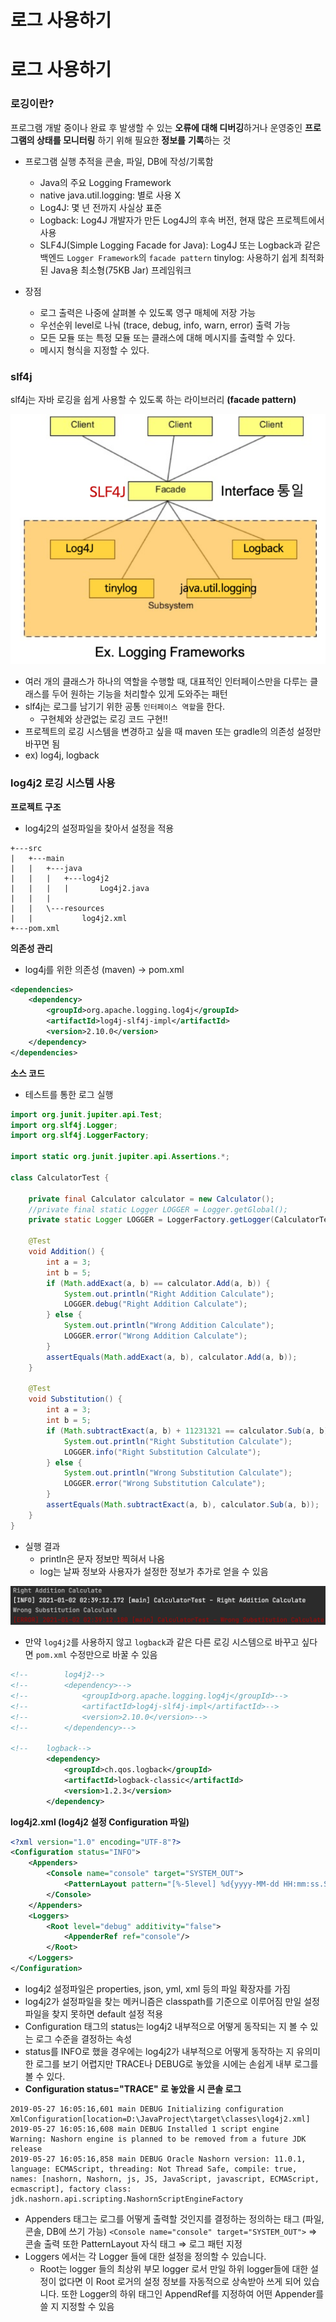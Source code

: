 # 로그 사용하기

# 로그 사용하기

### 로깅이란?

프로그램 개발 중이나 완료 후 발생할 수 있는 **오류에 대해 디버깅**하거나 운영중인 **프로그램의 상태를 모니터링** 하기 위해 필요한 **정보를** **기록**하는 것

- 프로그램 실행 추적을 콘솔, 파일, DB에 작성/기록함
    - Java의 주요 Logging Framework
    - native java.util.logging: 별로 사용 X
    - Log4J: 몇 년 전까지 사실상 표준
    - Logback: Log4J 개발자가 만든 Log4J의 후속 버전, 현재 많은 프로젝트에서 사용
    - SLF4J(Simple Logging Facade for Java): Log4J 또는 Logback과 같은 백엔드 `Logger Framework`의 `facade pattern`
    tinylog: 사용하기 쉽게 최적화된 Java용 최소형(75KB Jar) 프레임워크

- 장점
    - 로그 출력은 나중에 살펴볼 수 있도록 영구 매체에 저장 가능
    - 우선순위 level로 나눠 (trace, debug, info, warn, error) 출력 가능
    - 모든 모듈 또는 특정 모듈 또는 클래스에 대해 메시지를 출력할 수 있다.
    - 메시지 형식을 지정할 수 있다.

### slf4j

slf4j는 자바 로깅을 쉽게 사용할 수 있도록 하는 라이브러리 **(facade pattern)**

![%E1%84%85%E1%85%A9%E1%84%80%E1%85%B3%20%E1%84%89%E1%85%A1%E1%84%8B%E1%85%AD%E1%86%BC%E1%84%92%E1%85%A1%E1%84%80%E1%85%B5%20bc417f4d13184b3bbaf4ae86f5bd1fc4/_2021-01-02__1.33.42.png](%E1%84%85%E1%85%A9%E1%84%80%E1%85%B3%20%E1%84%89%E1%85%A1%E1%84%8B%E1%85%AD%E1%86%BC%E1%84%92%E1%85%A1%E1%84%80%E1%85%B5%20bc417f4d13184b3bbaf4ae86f5bd1fc4/_2021-01-02__1.33.42.png)

- 여러 개의 클래스가 하나의 역할을 수행할 때, 대표적인 인터페이스만을 다루는 클래스를 두어 원하는 기능을 처리할수 있게 도와주는 패턴
- slf4j는 로그를 남기기 위한 공통 `인터페이스 역할`을 한다.
    - 구현체와 상관없는 로깅 코드 구현!!
- 프로젝트의 로깅 시스템을 변경하고 싶을 때 maven 또는 gradle의 의존성 설정만 바꾸면 됨
- ex) log4j, logback

### log4j2 로깅 시스템 사용

**프로젝트 구조**

- log4j2의 설정파일을 찾아서 설정을 적용

```
+---src
|   +---main
|   |   +---java
|   |   |   +---log4j2
|   |   |   |       Log4j2.java
|   |   |
|   |   \---resources
|   |           log4j2.xml
+---pom.xml     
```

**의존성 관리**

- log4j를 위한 의존성 (maven) → pom.xml

```xml
<dependencies>
    <dependency>
        <groupId>org.apache.logging.log4j</groupId>
        <artifactId>log4j-slf4j-impl</artifactId>
        <version>2.10.0</version>
    </dependency>
</dependencies>
```

**소스 코드**

- 테스트를 통한 로그 실행

```java
import org.junit.jupiter.api.Test;
import org.slf4j.Logger;
import org.slf4j.LoggerFactory;

import static org.junit.jupiter.api.Assertions.*;

class CalculatorTest {

    private final Calculator calculator = new Calculator();
    //private final static Logger LOGGER = Logger.getGlobal();
    private static Logger LOGGER = LoggerFactory.getLogger(CalculatorTest.class);

    @Test
    void Addition() {
        int a = 3;
        int b = 5;
        if (Math.addExact(a, b) == calculator.Add(a, b)) {
            System.out.println("Right Addition Calculate");
            LOGGER.debug("Right Addition Calculate");
        } else {
            System.out.println("Wrong Addition Calculate");
            LOGGER.error("Wrong Addition Calculate");
        }
        assertEquals(Math.addExact(a, b), calculator.Add(a, b));
    }

    @Test
    void Substitution() {
        int a = 3;
        int b = 5;
        if (Math.subtractExact(a, b) + 11231321 == calculator.Sub(a, b)) {
            System.out.println("Right Substitution Calculate");
            LOGGER.info("Right Substitution Calculate");
        } else {
            System.out.println("Wrong Substitution Calculate");
            LOGGER.error("Wrong Substitution Calculate");
        }
        assertEquals(Math.subtractExact(a, b), calculator.Sub(a, b));
    }
}
```

- 실행 결과
    - println은 문자 정보만 찍혀서 나옴
    - log는 날짜 정보와 사용자가 설정한 정보가 추가로 얻을 수 있음

![%E1%84%85%E1%85%A9%E1%84%80%E1%85%B3%20%E1%84%89%E1%85%A1%E1%84%8B%E1%85%AD%E1%86%BC%E1%84%92%E1%85%A1%E1%84%80%E1%85%B5%20bc417f4d13184b3bbaf4ae86f5bd1fc4/_2021-01-02__2.39.22.png](%E1%84%85%E1%85%A9%E1%84%80%E1%85%B3%20%E1%84%89%E1%85%A1%E1%84%8B%E1%85%AD%E1%86%BC%E1%84%92%E1%85%A1%E1%84%80%E1%85%B5%20bc417f4d13184b3bbaf4ae86f5bd1fc4/_2021-01-02__2.39.22.png)

- 만약 `log4j2`를 사용하지 않고 `logback`과 같은 다른 로깅 시스템으로 바꾸고 싶다면 `pom.xml` 수정만으로 바꿀 수 있음

```xml
<!--        log4j2-->
<!--        <dependency>-->
<!--            <groupId>org.apache.logging.log4j</groupId>-->
<!--            <artifactId>log4j-slf4j-impl</artifactId>-->
<!--            <version>2.10.0</version>-->
<!--        </dependency>-->

<!--    logback-->
        <dependency>
            <groupId>ch.qos.logback</groupId>
            <artifactId>logback-classic</artifactId>
            <version>1.2.3</version>
        </dependency>
```

**log4j2.xml (log4j2 설정 Configuration 파일)**

```xml
<?xml version="1.0" encoding="UTF-8"?>
<Configuration status="INFO">
    <Appenders>
        <Console name="console" target="SYSTEM_OUT">
            <PatternLayout pattern="[%-5level] %d{yyyy-MM-dd HH:mm:ss.SSS} [%t] %c{1} - %msg%n"/>
        </Console>
    </Appenders>
    <Loggers>
        <Root level="debug" additivity="false">
            <AppenderRef ref="console"/>
        </Root>
    </Loggers>
</Configuration>
```

- log4j2 설정파일은 properties, json, yml, xml 등의 파일 확장자를 가짐
- log4j2가 설정파일을 찾는 메커니즘은 classpath를 기준으로 이루어짐 만일 설정 파일을 찾지 못하면 default 설정 적용
- Configuration 태그의 status는 log4j2 내부적으로 어떻게 동작되는 지 볼 수 있는 로그 수준을 결정하는 속성
- status를 INFO로 했을 경우에는 log4j2가 내부적으로 어떻게 동작하는 지 유의미한 로그를 보기 어렵지만 TRACE나 DEBUG로 놓았을 시에는 손쉽게 내부 로그를 볼 수 있다.
- **Configuration status="TRACE" 로 놓았을 시 콘솔 로그**

```
2019-05-27 16:05:16,601 main DEBUG Initializing configuration XmlConfiguration[location=D:\JavaProject\target\classes\log4j2.xml]
2019-05-27 16:05:16,608 main DEBUG Installed 1 script engine
Warning: Nashorn engine is planned to be removed from a future JDK release
2019-05-27 16:05:16,858 main DEBUG Oracle Nashorn version: 11.0.1, language: ECMAScript, threading: Not Thread Safe, compile: true, names: [nashorn, Nashorn, js, JS, JavaScript, javascript, ECMAScript, ecmascript], factory class: jdk.nashorn.api.scripting.NashornScriptEngineFactory
```

- Appenders 태그는 로그를 어떻게 출력할 것인지를 결정하는 정의하는 태그 (파일, 콘솔, DB에 쓰기 가능) 
`<Console name="console" target="SYSTEM_OUT">` ⇒ 콘솔 출력 또한 PatternLayout 자식 태그 ⇒ 로그 패턴 지정
- Loggers 에서는 각 Logger 들에 대한 설정을 정의할 수 있습니다.
    - Root는 logger 들의 최상위 부모 logger 로서 만일 하위 logger들에 대한 설정이 없다면 이 Root 로거의 설정 정보를 자동적으로 상속받아 쓰게 되어 있습니다. 또한 Logger의 하위 태그인 AppendRef를 지정하여 어떤 Appender를 쓸 지 지정할 수 있음
